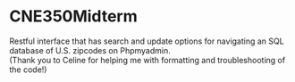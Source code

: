 # CNE350Midterm
<p>Restful interface that has search and update options for navigating an SQL database of U.S. zipcodes on Phpmyadmin. <br>(Thank you to Celine for helping me with formatting and troubleshooting of the code!)</p>
